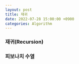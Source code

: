 ```yaml
---
layout: post
title: 재귀
date: 2022-07-28 15:00:00 +0900
categories: Algorithm
---
```

### 재귀(Recursion)


### 피보나치 수열